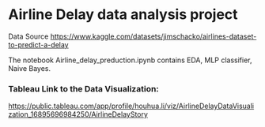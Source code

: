 # Airline Delay data analysis project

Data Source https://www.kaggle.com/datasets/jimschacko/airlines-dataset-to-predict-a-delay

The notebook Airline_delay_preduction.ipynb contains EDA, MLP classifier, Naive Bayes.

### Tableau Link to the Data Visualization:
https://public.tableau.com/app/profile/houhua.li/viz/AirlineDelayDataVisualization_16895696984250/AirlineDelayStory